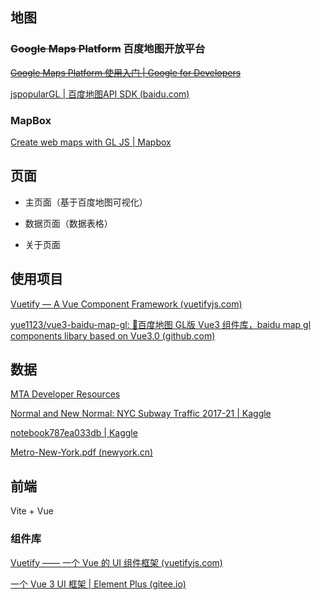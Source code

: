 ## 地图

### <s>Google Maps Platform</s> 百度地图开放平台

<s>[Google Maps Platform 使用入门  | Google for Developers](https://developers.google.com/maps/get-started?hl=zh-cn)</s>

[jspopularGL | 百度地图API SDK (baidu.com)](https://lbsyun.baidu.com/index.php?title=jspopularGL/guide/getkey)

### MapBox

[Create web maps with GL JS | Mapbox](https://www.mapbox.com/mapbox-gljs)



## 页面

- 主页面（基于百度地图可视化）
- 数据页面（数据表格）

- 关于页面



## 使用项目

[Vuetify — A Vue Component Framework (vuetifyjs.com)](https://vuetifyjs.com/en/)

[yue1123/vue3-baidu-map-gl: 🎉百度地图 GL版 Vue3 组件库，baidu map gl components libary based on Vue3.0 (github.com)](https://github.com/yue1123/vue3-baidu-map-gl)



## 数据

[MTA Developer Resources](https://api.mta.info/#/landing)

[Normal and New Normal: NYC Subway Traffic 2017-21 | Kaggle](https://www.kaggle.com/datasets/eddeng/nyc-subway-traffic-data-20172021/code)

[notebook787ea033db | Kaggle](https://www.kaggle.com/code/varusjz/notebook787ea033db)

[Metro-New-York.pdf (newyork.cn)](https://image.newyork.cn/wp-content/uploads/2021/06/Metro-New-York.pdf)

## 前端

Vite + Vue

### 组件库

[Vuetify —— 一个 Vue 的 UI 组件框架 (vuetifyjs.com)](https://vuetifyjs.com/zh-Hans/)

[一个 Vue 3 UI 框架 | Element Plus (gitee.io)](https://element-plus.gitee.io/zh-CN/)

